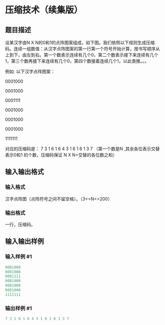 # 压缩技术（续集版）

## 题目描述

设某汉字由N X N的0和1的点阵图案组成，如下图。我们依照以下规则生成压缩码。连续一组数值：从汉字点阵图案的第一行第一个符号开始计算，按书写顺序从上到下，由左到右。第一个数表示连续有几个0，第二个数表示接下来连续有几个1，第三个数再接下来连续有几个0，第四个数接着连续几个1，以此类推。。。

例如: 以下汉字点阵图案：

0001000

0001000

0001111

0001000

0001000

0001000

1111111

对应的压缩码是： 7 3 1 6 1 6 4 3 1 6 1 6 1 3 7 （第一个数是N ,其余各位表示交替表示0和1 的个数，压缩码保证 N X N=交替的各位数之和）

## 输入输出格式

### 输入格式

汉字点阵图（点阵符号之间不留空格）。（3<=N<=200）

### 输出格式

一行，压缩码。

## 输入输出样例

### 输入样例 #1

```cpp
0001000
0001000
0001111
0001000
0001000
0001000
1111111

```
### 输出样例 #1

```cpp
7 3 1 6 1 6 4 3 1 6 1 6 1 3 7
```


